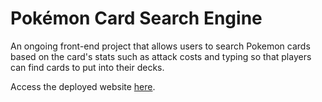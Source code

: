 # Pokémon Card Search Engine

An ongoing front-end project that allows users to search Pokemon cards based on the card's stats such as attack costs and typing so that players can find cards to put into their decks.

Access the deployed website [here](pokemon-tech-search.netlify.app/).
